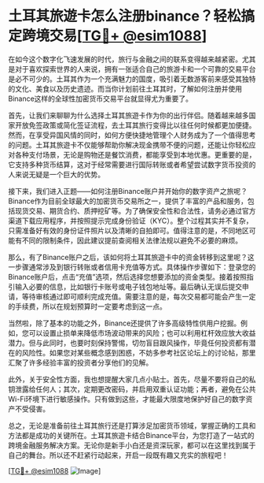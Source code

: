 # 土耳其旅遊卡怎么注册binance？轻松搞定跨境交易[[TG💪+ @esim1088](https://t.me/s/esim1088)]

在如今这个数字化飞速发展的时代，旅行与金融之间的联系变得越来越紧密。尤其是对于喜欢探索世界的人来说，拥有一张适合自己的旅游卡和一个可靠的交易平台是必不可少的。土耳其作为一个充满魅力的国度，吸引着无数游客前来感受其独特的文化、美食以及历史遗迹。而当你计划前往土耳其时，了解如何注册并使用Binance这样的全球性加密货币交易平台就显得尤为重要了。

首先，让我们来聊聊为什么选择土耳其旅遊卡作为你的出行伴侣。随着越来越多国家开放免签政策或简化签证流程，去土耳其旅行变得比以往任何时候都更加便捷。然而，在享受异国风情的同时，如何方便快捷地管理个人财务成为了一个值得思考的问题。土耳其旅遊卡不仅能够帮助你解决现金携带不便的问题，还能让你轻松应对各种支付场景，无论是购物还是餐饮消费，都能享受到本地优惠。更重要的是，它支持多种货币结算，这对于经常需要进行国际转账或者希望尝试数字货币投资的人来说无疑是一个巨大的优势。

接下来，我们进入正题——如何注册Binance账户并开始你的数字资产之旅呢？Binance作为目前全球最大的加密货币交易所之一，提供了丰富的产品和服务，包括现货交易、期货合约、质押挖矿等。为了确保安全性和合法性，请务必通过官方渠道下载应用程序，并按照提示完成身份验证（KYC）。整个过程其实并不复杂，只需准备好有效的身份证件照片以及清晰的自拍即可。值得注意的是，不同地区可能有不同的限制条件，因此建议提前查阅相关法律法规以避免不必要的麻烦。

那么，有了Binance账户之后，该如何将土耳其旅遊卡中的资金转移到这里呢？这一步骤通常涉及到银行转账或者信用卡充值等方式。具体操作步骤如下：登录您的Binance账户后，点击“充值”选项，然后选择您想要添加的资金类型。接着按照指引输入必要的信息，比如银行卡账号或电子钱包地址等。最后确认无误后提交申请，等待审核通过即可顺利完成充值。需要注意的是，每次交易都可能会产生一定的手续费，所以在规划预算时一定要考虑到这一点。

当然啦，除了基本的功能之外，Binance还提供了许多高级特性供用户挖掘。例如，您可以设置止损单来降低市场波动带来的风险；也可以利用杠杆效应放大收益潜力。但与此同时，也要时刻保持警惕，切勿盲目跟风操作，毕竟任何投资都有潜在的风险性。如果您对某些概念感到困惑，不妨多参考社区论坛上的讨论帖，那里汇聚了许多经验丰富的投资者分享他们的见解。

此外，关于安全性方面，我也想提醒大家几点小贴士。首先，尽量不要将自己的私钥泄露给任何人；其次，定期更改密码，并启用双重认证功能；再者，避免在公共Wi-Fi环境下进行敏感操作。只有做到这些，才能最大限度地保护好自己的数字资产不受侵害。

总之，无论是准备前往土耳其旅行还是打算涉足加密货币领域，掌握正确的工具和方法都是成功的关键所在。土耳其旅遊卡结合Binance平台，为您打造了一站式的跨境金融服务解决方案。无论你是新手小白还是资深玩家，都可以在这里找到属于自己的舞台。所以还不赶紧行动起来，开启一段既有趣又充实的旅程吧！

[[TG💪+ @esim1088](https://t.me/s/esim1088) ![Image](https://i.postimg.cc/4NQfJmqS/Snipaste-2025-05-13-00-14-12.png)]